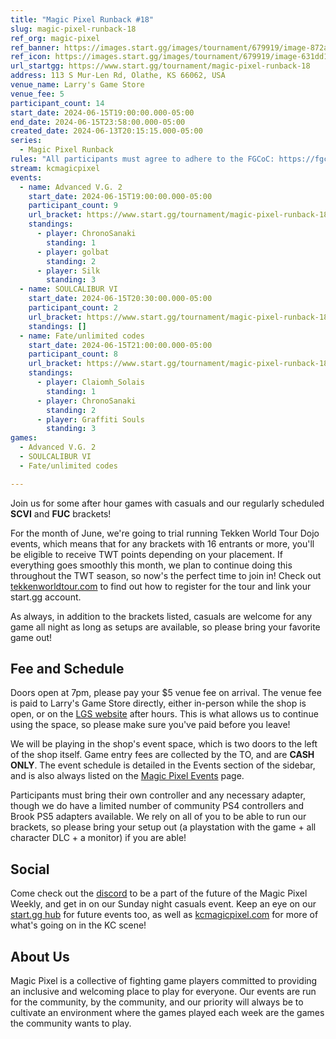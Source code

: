 ```yaml
---
title: "Magic Pixel Runback #18"
slug: magic-pixel-runback-18
ref_org: magic-pixel
ref_banner: https://images.start.gg/images/tournament/679919/image-872a6ac5d49ef9fc144ca28eb24e8378.png?ehk=j1bvzid0YhvdImBgYspERUd%2FyWZj3JjJVimRTXMXW00%3D&ehkOptimized=h2%2BvsBs6A2KsKvL%2B6Cy1wunfwSJQmPAvRTMrXpCSu7g%3D
ref_icon: https://images.start.gg/images/tournament/679919/image-631dd1d4040c5444da6f252d99b12e50.png?ehk=5zPSSymdmutYiOnaDug81nzzIT8Qqo8eMUu7tXMWqvo%3D&ehkOptimized=jxKwOQe%2BvzeFdox%2Fk57omEgQ57U3pH7LLxFd6ZtZmU8%3D
url_startgg: https://www.start.gg/tournament/magic-pixel-runback-18
address: 113 S Mur-Len Rd, Olathe, KS 66062, USA
venue_name: Larry's Game Store
venue_fee: 5
participant_count: 14
start_date: 2024-06-15T19:00:00.000-05:00
end_date: 2024-06-15T23:58:00.000-05:00
created_date: 2024-06-13T20:15:15.000-05:00
series:
  - Magic Pixel Runback
rules: "All participants must agree to adhere to the FGCoC: https://fgcoc.com/"
stream: kcmagicpixel
events:
  - name: Advanced V.G. 2
    start_date: 2024-06-15T19:00:00.000-05:00
    participant_count: 9
    url_bracket: https://www.start.gg/tournament/magic-pixel-runback-18/events/avg2/brackets/1688555/2512172
    standings:
      - player: ChronoSanaki
        standing: 1
      - player: golbat
        standing: 2
      - player: Silk
        standing: 3
  - name: SOULCALIBUR VI
    start_date: 2024-06-15T20:30:00.000-05:00
    participant_count: 2
    url_bracket: https://www.start.gg/tournament/magic-pixel-runback-18/events/soulcalibur-vi/brackets/1687658/2511071
    standings: []
  - name: Fate/unlimited codes
    start_date: 2024-06-15T21:00:00.000-05:00
    participant_count: 8
    url_bracket: https://www.start.gg/tournament/magic-pixel-runback-18/events/fate-unlimited-codes/brackets/1687663/2511076
    standings:
      - player: Claiomh_Solais
        standing: 1
      - player: ChronoSanaki
        standing: 2
      - player: Graffiti Souls
        standing: 3
games:
  - Advanced V.G. 2
  - SOULCALIBUR VI
  - Fate/unlimited codes

---
```


Join us for some after hour games with casuals and our regularly scheduled **SCVI** and **FUC** brackets!

For the month of June, we're going to trial running  Tekken World Tour Dojo events, which means that for any brackets with 16 entrants or more, you'll be eligible to receive TWT points depending on your placement. If everything goes smoothly this month, we plan to continue doing this throughout the TWT season, so now's the perfect time to join in! Check out [tekkenworldtour.com](https://www.tekkenworldtour.com/) to find out how to register for the tour and link your start.gg account.

As always, in addition to the brackets listed, casuals are welcome for any game all night as long as setups are available, so please bring your favorite game out! 

## Fee and Schedule

Doors open at 7pm, please pay your $5 venue fee on arrival. The venue fee is paid to Larry's Game Store directly, either in-person while the shop is open, or on the [LGS website](https://www.larrysgamestore.com/products/kc-magic-pixel-5) after hours. This is what allows us to continue using the space, so please make sure you've paid before you leave!

We will be playing in the shop's event space, which is two doors to the left of the shop itself. Game entry fees are collected by the TO, and are **CASH ONLY**. The event schedule is detailed in the Events section of the sidebar, and is also always listed on the [Magic Pixel Events](https://kcmagicpixel.com/events/) page.

Participants must bring their own controller and any necessary adapter, though we do have a limited number of community PS4 controllers and Brook PS5 adapters available. We rely on all of you to be able to run our brackets, so please bring your setup out (a playstation with the game + all character DLC + a monitor) if you are able!  

## Social

Come check out the [discord](https://discord.gg/jkmn6CVrrQ) to be a part of the future of the Magic Pixel Weekly, and get in on our Sunday night casuals event. Keep an eye on our [start.gg hub](https://www.start.gg/hub/magic-pixel) for future events too, as well as [kcmagicpixel.com](https://kcmagicpixel.com) for more of what's going on in the KC scene!

## About Us

Magic Pixel is a collective of fighting game players committed to providing an inclusive and welcoming place to play for everyone. Our events are run for the community, by the community, and our priority will always be to cultivate an environment where the games played each week are the games the community wants to play.
  